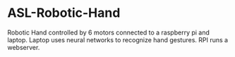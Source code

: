 # ASL-Robotic-Hand
Robotic Hand controlled by 6 motors connected to a raspberry pi and laptop. Laptop uses neural networks to recognize hand gestures. RPI runs a webserver.
